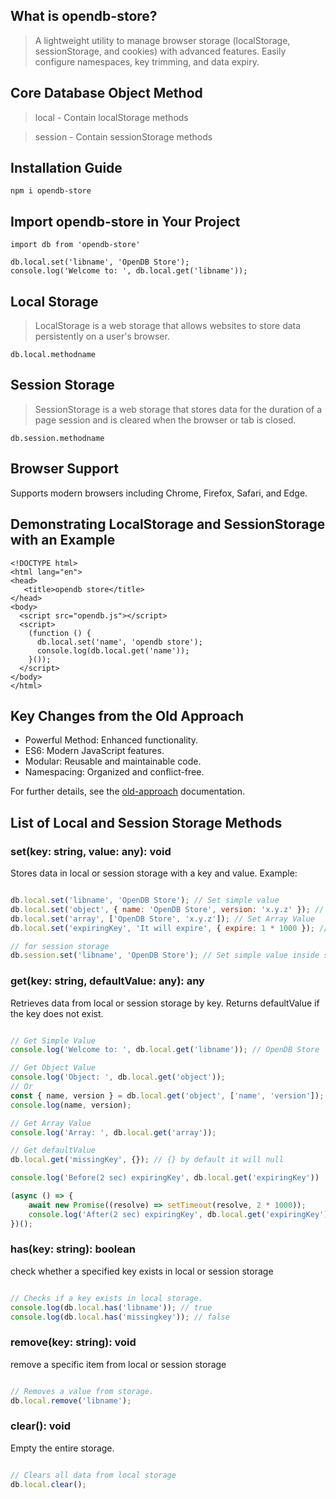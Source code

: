 ## What is opendb-store?

> A lightweight utility to manage browser storage (localStorage, sessionStorage, and cookies) with advanced features. Easily configure namespaces, key trimming, and data expiry.

## Core Database Object Method

> local - Contain localStorage methods

> session - Contain sessionStorage methods

## Installation Guide
```
npm i opendb-store
```

## Import opendb-store in Your Project
```
import db from 'opendb-store'

db.local.set('libname', 'OpenDB Store');
console.log('Welcome to: ', db.local.get('libname'));
```

## Local Storage

> LocalStorage is a web storage that allows websites to store data persistently on a user's browser.

```
db.local.methodname
```

## Session Storage

> SessionStorage is a web storage that stores data for the duration of a page session and is cleared when the browser or tab is closed.

```
db.session.methodname
```

## Browser Support

Supports modern browsers including Chrome, Firefox, Safari, and Edge.

## Demonstrating LocalStorage and SessionStorage with an Example

```
<!DOCTYPE html>
<html lang="en">
<head>
   <title>opendb store</title>
</head>
<body>
  <script src="opendb.js"></script>
  <script>
	(function () {
	  db.local.set('name', 'opendb store');
	  console.log(db.local.get('name'));
	}());
  </script>
</body>
</html>
```

## Key Changes from the Old Approach

- Powerful Method: Enhanced functionality.
- ES6: Modern JavaScript features.
- Modular: Reusable and maintainable code.
- Namespacing: Organized and conflict-free.

For further details, see the [old-approach](https://github.com/pankajbisht/openDB/tree/v1-opendb) documentation.

## List of Local and Session Storage Methods

### set(key: string, value: any): void
Stores data in local or session storage with a key and value.
Example:
```javascript

db.local.set('libname', 'OpenDB Store'); // Set simple value
db.local.set('object', { name: 'OpenDB Store', version: 'x.y.z' }); // Set Object Value
db.local.set('array', ['OpenDB Store', 'x.y.z']); // Set Array Value
db.local.set('expiringKey', 'It will expire', { expire: 1 * 1000 }); // Set simple value expire after 1 second

// for session storage
db.session.set('libname', 'OpenDB Store'); // Set simple value inside session storage
```

### get(key: string, defaultValue: any): any
Retrieves data from local or session storage by key. Returns defaultValue if the key does not exist.

```javascript

// Get Simple Value
console.log('Welcome to: ', db.local.get('libname')); // OpenDB Store

// Get Object Value
console.log('Object: ', db.local.get('object'));
// Or
const { name, version } = db.local.get('object', ['name', 'version']);
console.log(name, version);

// Get Array Value
console.log('Array: ', db.local.get('array'));

// Get defaultValue
db.local.get('missingKey', {}); // {} by default it will null

console.log('Before(2 sec) expiringKey', db.local.get('expiringKey'))

(async () => {
    await new Promise((resolve) => setTimeout(resolve, 2 * 1000));
    console.log('After(2 sec) expiringKey', db.local.get('expiringKey')); // will get default value
})();

```

### has(key: string): boolean
check whether a specified key exists in local or session storage

```javascript

// Checks if a key exists in local storage.
console.log(db.local.has('libname')); // true
console.log(db.local.has('missingkey')); // false
```

### remove(key: string): void
remove a specific item from local or session storage

```javascript

// Removes a value from storage.
db.local.remove('libname');
```

### clear(): void
Empty the entire storage.

```javascript

// Clears all data from local storage
db.local.clear();
```
